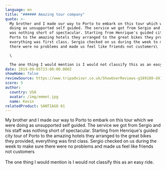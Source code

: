 ```yaml
---
language: en
title: "###### Amazing tour company"
quote: >-
  My brother and I made our way to Porto to embark on this tour which we were
  doing as unsupported self guided. The service we got from Sergio and his staff
  was nothing short of spectacular. Starting from Henrique's guided city tour of
  Porto to the amazing hotels they arranged to the great bikes they provided,
  everything was first class. Sergio checked on us during the week to make sure
  there were no problems and made us feel like friends not customers\

  \

  The one thing I would mention is I would not classify this as an easy ride.
date: 2019-09-05T23:00:00.000Z
showHome: false
reviewSource: https://www.tripadvisor.co.uk/ShowUserReviews-g189180-d4105907-r707268011-Top_Bike_tours_Portugal-Porto_Porto_District_Northern_Portugal.html
score: 5
author:
  country: USA
  avatar: /img/emmet.jpg
  name: Kevin
relatedProduct: SANTIAGO 01
---
```

My brother and I made our way to Porto to embark on this tour which we were doing as unsupported self guided. The service we got from Sergio and his staff was nothing short of spectacular. Starting from Henrique's guided city tour of Porto to the amazing hotels they arranged to the great bikes they provided, everything was first class. Sergio checked on us during the week to make sure there were no problems and made us feel like friends not customers\
\
The one thing I would mention is I would not classify this as an easy ride.